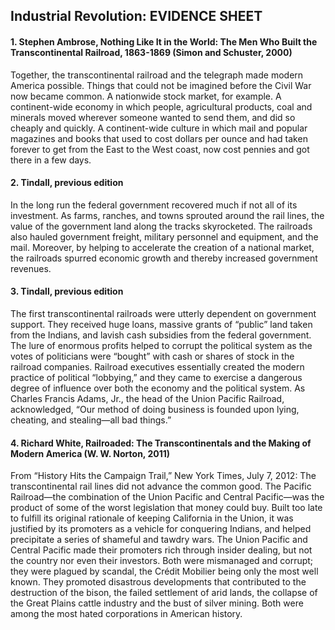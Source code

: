 ## Industrial Revolution: EVIDENCE SHEET

#### 1\. Stephen Ambrose, Nothing Like It in the World: The Men Who Built the Transcontinental Railroad, 1863-1869 (Simon and Schuster, 2000)
Together, the transcontinental railroad and the telegraph made modern America possible. Things that could not be imagined before the Civil War now became common. A nationwide stock market, for example. A continent-wide economy in which people, agricultural products, coal and minerals moved wherever someone wanted to send them, and did so cheaply and quickly. A continent-wide culture in which mail and popular magazines and books that used to cost dollars per ounce and had taken forever to get from the East to the West coast, now cost pennies and got there in a few days.

#### 2\. Tindall, previous edition
In the long run the federal government recovered much if not all of its investment. As farms, ranches, and towns sprouted around the rail lines, the value of the government land along the tracks skyrocketed. The railroads also hauled government freight, military personnel and equipment, and the mail. Moreover, by helping to accelerate the creation of a national market, the railroads spurred economic growth and thereby increased government revenues.

#### 3\. Tindall, previous edition
The first transcontinental railroads were utterly dependent on government support. They received huge loans, massive grants of “public” land taken from the Indians, and lavish cash subsidies from the federal government.
The lure of enormous profits helped to corrupt the political system as the votes of politicians were “bought” with cash or shares of stock in the railroad companies. Railroad executives essentially created the modern practice of political “lobbying,” and they came to exercise a dangerous degree of influence over both the economy and the political system. As Charles Francis Adams, Jr., the head of the Union Pacific Railroad, acknowledged, “Our method of doing business is founded upon lying, cheating, and stealing—all bad things.”

#### 4\. Richard White, Railroaded: The Transcontinentals and the Making of Modern America (W. W. Norton, 2011)
From “History Hits the Campaign Trail,” New York Times, July 7, 2012:
The transcontinental rail lines did not advance the common good. The Pacific Railroad—the combination of the Union Pacific and Central Pacific—was the product of some of the worst legislation that money could buy. Built too late to fulfill its original rationale of keeping California in the Union, it was justified by its promoters as a vehicle for conquering Indians, and helped precipitate a series of shameful and tawdry wars.
The Union Pacific and Central Pacific made their promoters rich through insider dealing, but not the country nor even their investors. Both were mismanaged and corrupt; they were plagued by scandal, the Crédit Mobilier being only the most well known. They promoted disastrous developments that contributed to the destruction of the bison, the failed settlement of arid lands, the collapse of the Great Plains cattle industry and the bust of silver mining. Both were among the most hated corporations in American history.
